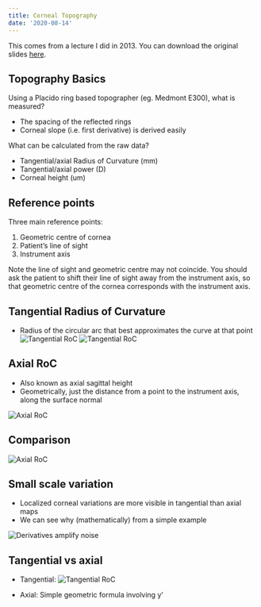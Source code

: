 ```yaml
---
title: Corneal Topography
date: '2020-08-14'
---
```


This comes from a lecture I did in 2013. 
You can download the original slides [here](/images/EyeSpace-Topography.pdf).

## Topography Basics

Using a Placido ring based topographer (eg. Medmont E300), what is measured?
- The spacing of the reflected rings
- Corneal slope (i.e. first derivative) is derived easily

What can be calculated from the raw data? 
- Tangential/axial Radius of Curvature (mm) 
- Tangential/axial power (D)
- Corneal height (um)

## Reference points

Three main reference points:
1. Geometric centre of cornea 
2. Patient’s line of sight
3. Instrument axis

Note the line of sight and geometric centre may not coincide.
You should ask the patient to shift their line of sight away from the instrument axis, so that geometric centre of the cornea corresponds with the instrument axis.

## Tangential Radius of Curvature

- Radius of the circular arc that best approximates the curve at that point
![Tangential RoC](/images/tangential-roc.png)
![Tangential RoC](/images/tangential-formula.png)


## Axial RoC
- Also known as axial sagittal height 
- Geometrically, just the distance from a point to the instrument axis, along the surface normal

![Axial RoC](/images/axial-roc.png)

## Comparison
![Axial RoC](/images/comparison.png)

## Small scale variation
- Localized corneal variations are more visible in tangential than axial maps
- We can see why (mathematically) from a simple example

![Derivatives amplify noise](/images/derivatives.png)


## Tangential vs axial

- Tangential:
![Tangential RoC](/images/tangential-formula.png)

- Axial: Simple geometric formula involving y’


